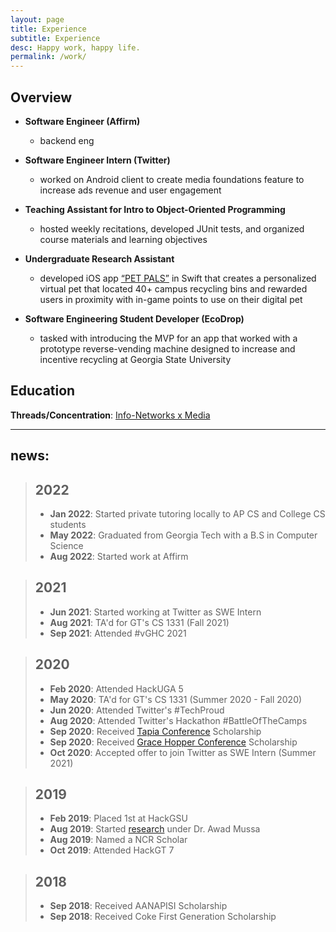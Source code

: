 ```yaml
---
layout: page
title: Experience
subtitle: Experience
desc: Happy work, happy life.
permalink: /work/
---
```


## Overview

<!-- logo sizes from LinkedIn should be adjusted to 0.5 to 0.5 -->
<!-- ![](/assets/img/logos/twitter-logo.png) -->

* **Software Engineer (Affirm)**
  * backend eng

* **Software Engineer Intern (Twitter)**
  * worked on Android client to create media foundations feature to increase ads revenue and user engagement

* **Teaching Assistant for Intro to Object-Oriented Programming**
  * hosted weekly recitations, developed JUnit tests, and organized course materials and learning objectives

* **Undergraduate Research Assistant**
  * developed iOS app [“PET PALS”](/projects/pet-pals/) in Swift that creates a personalized virtual pet that located 40+ campus recycling bins and rewarded users in proximity with in-game points to use on their digital pet


* **Software Engineering Student Developer (EcoDrop)**
  * tasked with introducing the MVP for an app that worked with a prototype reverse-vending machine designed to increase and incentive recycling at Georgia State University


## Education

**Threads/Concentration**: [Info-Networks x Media](https://catalog.gatech.edu/programs/media-information-internetworks-computer-science-bs/)

---

## news:

> ## 2022
> - **Jan 2022**: Started private tutoring locally to AP CS and College CS students
> - **May 2022**: Graduated from Georgia Tech with a B.S in Computer Science
> - **Aug 2022**: Started work at Affirm

> ## 2021
> - **Jun 2021**: Started working at Twitter as SWE Intern
> - **Aug 2021**: TA'd for GT's CS 1331 (Fall 2021)
> - **Sep 2021**: Attended #vGHC 2021

> ## 2020
> - **Feb 2020**: Attended HackUGA 5
> - **May 2020**: TA'd for GT's CS 1331 (Summer 2020 - Fall 2020)
> - **Jun 2020**: Attended Twitter's #TechProud
> - **Aug 2020**: Attended Twitter's Hackathon #BattleOfTheCamps
> - **Sep 2020**: Received [Tapia Conference](https://tapiaconference.cmd-it.org) Scholarship
> - **Sep 2020**: Received [Grace Hopper Conference](https://ghc.anitab.org) Scholarship
> - **Oct 2020**: Accepted offer to join Twitter as SWE Intern (Summer 2021)

> ## 2019
> - **Feb 2019**: Placed 1st at HackGSU
> - **Aug 2019**: Started [research](/projects/pet-pals/) under Dr. Awad Mussa
> - **Aug 2019**: Named a NCR Scholar
> - **Oct 2019**: Attended HackGT 7

> ## 2018
> - **Sep 2018**: Received AANAPISI Scholarship
> - **Sep 2018**: Received Coke First Generation Scholarship


  

